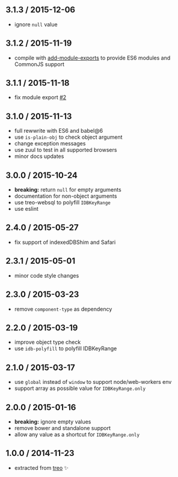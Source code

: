 ## 3.1.3 / 2015-12-06

* ignore `null` value

## 3.1.2 / 2015-11-19

* compile with [add-module-exports](https://github.com/59naga/babel-plugin-add-module-exports) to provide ES6 modules and CommonJS support

## 3.1.1 / 2015-11-18

* fix module export [#2](https://github.com/treojs/idb-range/issues/2)

## 3.1.0 / 2015-11-13

* full rewwrite with ES6 and babel@6
* use `is-plain-obj` to check object argument
* change exception messages
* use zuul to test in all supported browsers
* minor docs updates

## 3.0.0 / 2015-10-24

* **breaking:** return `null` for empty arguments
* documentation for non-object arguments
* use treo-websql to polyfill `IDBKeyRange`
* use eslint

## 2.4.0 / 2015-05-27

* fix support of indexedDBShim and Safari

## 2.3.1 / 2015-05-01

* minor code style changes

## 2.3.0 / 2015-03-23

* remove `component-type` as dependency

## 2.2.0 / 2015-03-19

* improve object type check
* use `idb-polyfill` to polyfill IDBKeyRange

## 2.1.0 / 2015-03-17

* use `global` instead of `window` to support node/web-workers env
* support array as possible value for `IDBKeyRange.only`

## 2.0.0 / 2015-01-16

* **breaking:** ignore empty values
* remove bower and standalone support
* allow any value as a shortcut for `IDBKeyRange.only`

## 1.0.0 / 2014-11-23

* extracted from [treo](https://github.com/treojs/treo) :sparkles:
